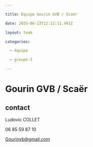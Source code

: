 ```yaml
---

title: Équipe Gourin GVB / Scaër

date: 2025-06-23T12:12:11.491Z

layout: team

categories:

  - équipe

  - groupe-3

---
```


# Gourin GVB / Scaër



## contact 

Ludovic COLLET

06 85 59 87 10

Gourinvb@gmail.com

